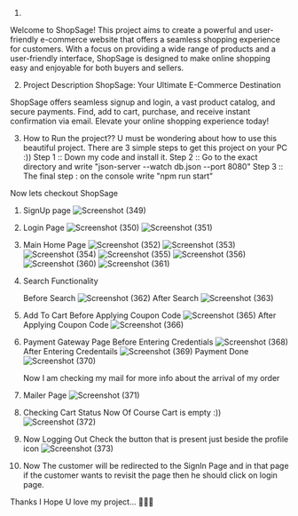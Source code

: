 1.
Welcome to ShopSage! This project aims to create a powerful and user-friendly e-commerce website that offers a seamless shopping experience for customers. With a focus on providing a wide range of products and a user-friendly interface, ShopSage is designed to make online shopping easy and enjoyable for both buyers and sellers.


2. Project Description
ShopSage: Your Ultimate E-Commerce Destination

ShopSage offers seamless signup and login, a vast product catalog, and secure payments. Find, add to cart, purchase, and receive instant confirmation via email. Elevate your online shopping experience today!

3. How to Run the project??
   U must be wondering about how to use this beautiful project.
   There are 3 simple steps to get this project on your PC :))
   Step 1 :: Down my code and install it.
   Step 2 :: Go to the exact directory and write "json-server --watch db.json --port 8080"
   Step 3 :: The final step : on the console write "npm run start"

Now lets checkout ShopSage
1. SignUp page 
![Screenshot (349)](https://github.com/jagankumarpatra/ShopSage/assets/94950001/fc8c977d-84e2-4aa1-b962-e3b6b269fd16)

2. Login Page
   ![Screenshot (350)](https://github.com/jagankumarpatra/ShopSage/assets/94950001/6a4eab4d-4145-4b94-accc-0de5b00ddc09)
   ![Screenshot (351)](https://github.com/jagankumarpatra/ShopSage/assets/94950001/d30f2e26-dff8-49fd-b7c6-2a706789eabe)
3. Main Home Page
   ![Screenshot (352)](https://github.com/jagankumarpatra/ShopSage/assets/94950001/64f27b41-10bb-478c-844e-e887ab054793)
   ![Screenshot (353)](https://github.com/jagankumarpatra/ShopSage/assets/94950001/7ba71bca-6541-45cd-a147-3f2a01ab0451)
   ![Screenshot (354)](https://github.com/jagankumarpatra/ShopSage/assets/94950001/e7e30ebe-eb36-4c79-bfef-fda81845380b)
   ![Screenshot (355)](https://github.com/jagankumarpatra/ShopSage/assets/94950001/417d4d55-3c8b-48ba-9417-fb19fb26c695)
   ![Screenshot (356)](https://github.com/jagankumarpatra/ShopSage/assets/94950001/2abaa42b-1972-462b-8a8c-a95504bdbb8a)
   ![Screenshot (360)](https://github.com/jagankumarpatra/ShopSage/assets/94950001/1343ac13-d2ce-4b01-8a78-df00e55e7326)
   ![Screenshot (361)](https://github.com/jagankumarpatra/ShopSage/assets/94950001/f646e2c4-3834-4443-801d-340868c7c650)
   
4. Search Functionality
   
   Before Search
   ![Screenshot (362)](https://github.com/jagankumarpatra/ShopSage/assets/94950001/9232e4e0-c685-48ac-aa3f-0e2e7d5b7d65)
   After Search
   ![Screenshot (363)](https://github.com/jagankumarpatra/ShopSage/assets/94950001/1eb34638-d848-414a-950d-615ac2b7b1ef)

6. Add To Cart
   Before Applying Coupon Code
   ![Screenshot (365)](https://github.com/jagankumarpatra/ShopSage/assets/94950001/1ce7dee5-437c-4769-bff7-2a0523d9de96)
   After Applying Coupon Code
   ![Screenshot (366)](https://github.com/jagankumarpatra/ShopSage/assets/94950001/4f6941fd-1656-4a44-a169-cd9555664534)
   
7. Payment Gateway Page
   Before Entering Credentials
   ![Screenshot (368)](https://github.com/jagankumarpatra/ShopSage/assets/94950001/86f6916f-82a0-4c90-b883-50d0abac4235)
   After Entering Credentails
   ![Screenshot (369)](https://github.com/jagankumarpatra/ShopSage/assets/94950001/03b13d01-3519-4a1b-b660-c6fa36dba65e)
   Payment Done
   ![Screenshot (370)](https://github.com/jagankumarpatra/ShopSage/assets/94950001/a673d4e9-43a2-4e6d-90a1-0ec5e40c19ae)

   Now I am checking my mail for more info about the arrival of my order
   
8. Mailer Page
    ![Screenshot (371)](https://github.com/jagankumarpatra/ShopSage/assets/94950001/9af9d47a-57ff-46b2-8183-c6b153003760)
   
9. Checking Cart Status
     Now Of Course Cart is empty :))
   ![Screenshot (372)](https://github.com/jagankumarpatra/ShopSage/assets/94950001/7bd047a4-f6fb-4d63-820e-696dac76aad8)

10. Now Logging Out
    Check the button that is present just beside the profile icon
   ![Screenshot (373)](https://github.com/jagankumarpatra/ShopSage/assets/94950001/d6ee187e-e03a-4ad9-aac7-25f59ec5edb4)
   
11. Now The customer will be redirected to the SignIn Page and in that page if the customer wants to revisit the page then he should click on login page.

Thanks I Hope U love my project...
🙂🙂🙂


















